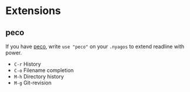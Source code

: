 Extensions
==========

peco
-----

If you have [peco](https://github.com/peco/peco), 
write `use "peco"` on your `.nyagos` to extend readline with power.

* `C-r` History
* `C-o` Filename completion
* `M-h` Directory history
* `M-g` Git-revision
